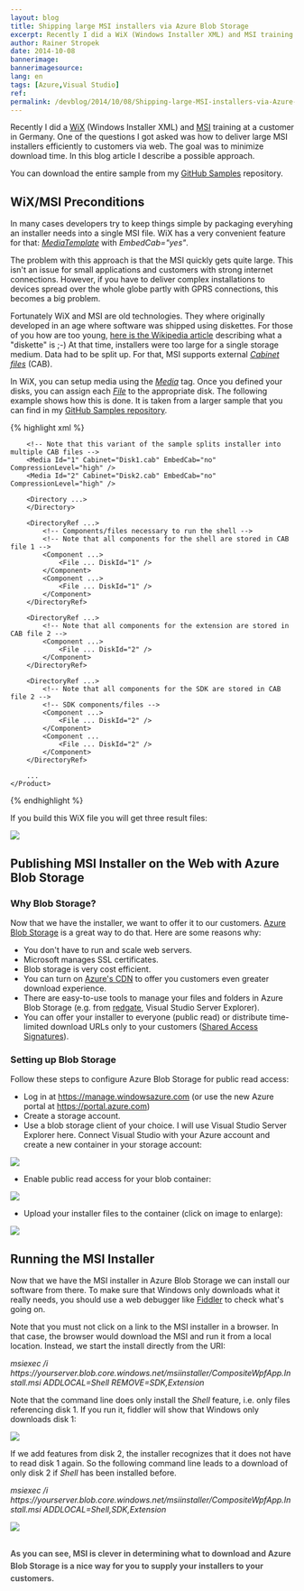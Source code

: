 ```yaml
---
layout: blog
title: Shipping large MSI installers via Azure Blob Storage
excerpt: Recently I did a WiX (Windows Installer XML) and MSI training at a customer in Germany. One of the questions I got asked was how to deliver large MSI installers efficiently to customers via web. The goal was to minimize download time. In this blog article I describe a possible approach.
author: Rainer Stropek
date: 2014-10-08
bannerimage: 
bannerimagesource: 
lang: en
tags: [Azure,Visual Studio]
ref: 
permalink: /devblog/2014/10/08/Shipping-large-MSI-installers-via-Azure-Blob-Storage
---
```


<p>Recently I did a <a href="http://wixtoolset.org" target="_blank">WiX</a> (Windows Installer XML) and <a href="http://msdn.microsoft.com/en-us/library/cc185688(v=vs.85).aspx" target="_blank">MSI</a> training at a customer in Germany. One of the questions I got asked was how to deliver large MSI installers efficiently to customers via web. The goal was to minimize download time. In this blog article I describe a possible approach.</p><p class="showcase">You can download the entire sample from my <a href="https://github.com/rstropek/Samples/tree/master/WiXSamples/CompositeWpfAppWithInstaller" target="_blank">GitHub Samples</a> repository.</p><h2>WiX/MSI Preconditions</h2><p>In many cases developers try to keep things simple by packaging everyhing an installer needs into a single MSI file. WiX has a very convenient feature for that: <a href="http://wixtoolset.org/documentation/manual/v3/xsd/wix/mediatemplate.html" target="_blank"><em>MediaTemplate</em></a> with <em>EmbedCab="yes"</em>.</p><p>The problem with this approach is that the MSI quickly gets quite large. This isn't an issue for small applications and customers with strong internet connections. However, if you have to deliver complex installations to devices spread over the whole globe partly with GPRS connections, this becomes a big problem.</p><p>Fortunately WiX and MSI are old technologies. They where originally developed in an age where software was shipped using diskettes. For those of you how are too young, <a href="http://en.wikipedia.org/wiki/Floppy_disk" target="_blank">here is the Wikipedia article</a> describing what a "diskette" is ;-) At that time, installers were too large for a single storage medium. Data had to be split up. For that, MSI supports external <a href="http://en.wikipedia.org/wiki/Cabinet_(file_format)" target="_blank"><em>Cabinet files</em></a> (CAB).</p><p>In WiX, you can setup media using the <em><a href="http://wixtoolset.org/documentation/manual/v3/xsd/wix/media.html" target="_blank">Media</a></em> tag. Once you defined your disks, you can assign each <em><a href="http://wixtoolset.org/documentation/manual/v3/xsd/wix/file.html" target="_blank">File</a></em> to the appropriate disk. The following example shows how this is done. It is taken from a larger sample that you can find in my <a href="https://github.com/rstropek/Samples/blob/master/WiXSamples/CompositeWpfAppWithInstaller/CompositeWpfApp.InstallCab/Product.wxs" target="_blank">GitHub Samples repository</a>.</p>{% highlight xml %}<?xml version="1.0" encoding="UTF-8"?>
<Wix ...>
    <Product ...>
        <Package ... />

        <!-- Note that this variant of the sample splits installer into multiple CAB files -->
        <Media Id="1" Cabinet="Disk1.cab" EmbedCab="no" CompressionLevel="high" />
        <Media Id="2" Cabinet="Disk2.cab" EmbedCab="no" CompressionLevel="high" />

        <Directory ...>
        </Directory>

        <DirectoryRef ...>
            <!-- Components/files necessary to run the shell -->
            <!-- Note that all components for the shell are stored in CAB file 1 -->
            <Component ...>
                <File ... DiskId="1" />
            </Component>
            <Component ...>
                <File ... DiskId="1" />
            </Component>
        </DirectoryRef>

        <DirectoryRef ...>
            <!-- Note that all components for the extension are stored in CAB file 2 -->
            <Component ...>
                <File ... DiskId="2" />
            </Component>
        </DirectoryRef>

        <DirectoryRef ...>
            <!-- Note that all components for the SDK are stored in CAB file 2 -->
            <!-- SDK components/files -->
            <Component ...>
                <File ... DiskId="2" />
            </Component>
            <Component ...
                <File ... DiskId="2" />
            </Component>
        </DirectoryRef>
        
        ...
    </Product>
</Wix>{% endhighlight %}<p>If you build this WiX file you will get three result files:</p><p>
  <img src="{{site.baseurl}}/content/images/blog/2014/10/WixCabFiles.png" />
</p><h2>Publishing MSI Installer on the Web with Azure Blob Storage</h2><h3>Why Blob Storage?</h3><p>Now that we have the installer, we want to offer it to our customers. <a href="http://azure.microsoft.com/en-us/documentation/services/storage/" target="_blank">Azure Blob Storage</a> is a great way to do that. Here are some reasons why:</p><ul>
  <li>You don't have to run and scale web servers.</li>
  <li>Microsoft manages SSL certificates.</li>
  <li>Blob storage is very cost efficient.</li>
  <li>You can turn on <a href="http://azure.microsoft.com/en-us/services/cdn/" target="_blank">Azure's CDN</a> to offer you customers even greater download experience.</li>
  <li>There are easy-to-use tools to manage your files and folders in Azure Blob Storage (e.g. from <a href="http://www.red-gate.com/products/azure-development/" target="_blank">redgate</a>, Visual Studio Server Explorer).</li>
  <li>You can offer your installer to everyone (public read) or distribute time-limited download URLs only to your customers (<a href="http://azure.microsoft.com/en-us/documentation/articles/storage-dotnet-shared-access-signature-part-1/" target="_blank">Shared Access Signatures</a>).</li>
</ul><h3>Setting up Blob Storage</h3><p>Follow these steps to configure Azure Blob Storage for public read access:</p><ul>
  <li>Log in at <a href="https://manage.windowsazure.com/" target="_blank">https://manage.windowsazure.com</a> (or use the new Azure portal at <a href="https://portal.azure.com/" target="_blank">https://portal.azure.com</a>)</li>
  <li>Create a storage account.</li>
  <li>Use a blob storage client of your choice. I will use Visual Studio Server Explorer here. Connect Visual Studio with your Azure account and create a new container in your storage account:</li>
</ul><p>
  <img src="{{site.baseurl}}/content/images/blog/2014/10/Container.png" />
</p><ul>
  <li>Enable public read access for your blob container:</li>
</ul><p>
  <img src="{{site.baseurl}}/content/images/blog/2014/10/PublicRead.png" />
</p><ul>
  <li>Upload your installer files to the container (click on image to enlarge):</li>
</ul>

<a data-lightbox="upload" href="{{site.baseurl}}/content/images/blog/2014/10/upload.png"><img src="{{site.baseurl}}/content/images/blog/2014/10/upload.png" /></a>

<h2>Running the MSI Installer</h2><p>Now that we have the MSI installer in Azure Blob Storage we can install our software from there. To make sure that Windows only downloads what it really needs, you should use a web debugger like <a href="http://www.telerik.com/fiddler" target="_blank">Fiddler</a> to check what's going on.</p><p>Note that you must not click on a link to the MSI installer in a browser. In that case, the browser would download the MSI and run it from a local location. Instead, we start the install directly from the URI:</p><p>
  <em>msiexec /i https://yourserver.blob.core.windows.net/msiinstaller/CompositeWpfApp.Install.msi ADDLOCAL=Shell REMOVE=SDK,Extension</em>
</p><p>Note that the command line does only install the <em>Shell</em> feature, i.e. only files referencing disk 1. If you run it, fiddler will show that Windows only downloads disk 1:</p><p>
  <img src="{{site.baseurl}}/content/images/blog/2014/10/Disk1.png" />
</p><p>If we add features from disk 2, the installer recognizes that it does not have to read disk 1 again. So the following command line leads to a download of only disk 2 if <em>Shell</em> has been installed before.</p><p>
  <em>msiexec /i https://yourserver.blob.core.windows.net/msiinstaller/CompositeWpfApp.Install.msi ADDLOCAL=Shell,SDK,Extension</em>
</p><p>
  <img src="{{site.baseurl}}/content/images/blog/2014/10/Disk2.png" />
</p><h2>
  <span style="color: rgb(80, 80, 80); font-size: 14px; line-height: 22px;">As you can see, MSI is clever in determining what to download and Azure Blob Storage is a nice way for you to supply your installers to your customers.</span>
</h2>